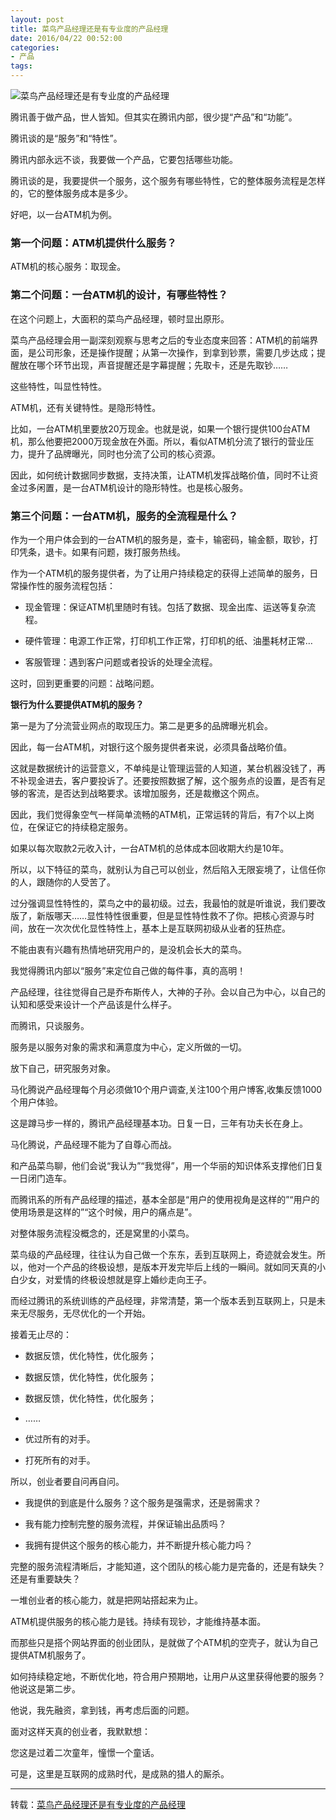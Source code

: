 ```yaml
---
layout: post
title: 菜鸟产品经理还是有专业度的产品经理
date: 2016/04/22 00:52:00
categories: 
- 产品
tags: 
---
```


![菜鸟产品经理还是有专业度的产品经理][1]

腾讯善于做产品，世人皆知。但其实在腾讯内部，很少提“产品”和“功能”。

腾讯谈的是“服务”和“特性”。

腾讯内部永远不谈，我要做一个产品，它要包括哪些功能。

腾讯谈的是，我要提供一个服务，这个服务有哪些特性，它的整体服务流程是怎样的，它的整体服务成本是多少。

好吧，以一台ATM机为例。

### 第一个问题：ATM机提供什么服务？

ATM机的核心服务：取现金。

### 第二个问题：一台ATM机的设计，有哪些特性？

在这个问题上，大面积的菜鸟产品经理，顿时显出原形。

菜鸟产品经理会用一副深刻观察与思考之后的专业态度来回答：ATM机的前端界面，是公司形象，还是操作提醒；从第一次操作，到拿到钞票，需要几步达成；提醒放在哪个环节出现，声音提醒还是字幕提醒；先取卡，还是先取钞……

这些特性，叫显性特性。

ATM机，还有关键特性。是隐形特性。

比如，一台ATM机里要放20万现金。也就是说，如果一个银行提供100台ATM机，那么他要把2000万现金放在外面。所以，看似ATM机分流了银行的营业压力，提升了品牌曝光，同时也分流了公司的核心资源。

因此，如何统计数据同步数据，支持决策，让ATM机发挥战略价值，同时不让资金过多闲置，是一台ATM机设计的隐形特性。也是核心服务。

### 第三个问题：一台ATM机，服务的全流程是什么？

作为一个用户体会到的一台ATM机的服务是，查卡，输密码，输金额，取钞，打印凭条，退卡。如果有问题，拨打服务热线。

作为一个ATM机的服务提供者，为了让用户持续稳定的获得上述简单的服务，日常操作性的服务流程包括：

* 现金管理：保证ATM机里随时有钱。包括了数据、现金出库、运送等复杂流程。

* 硬件管理：电源工作正常，打印机工作正常，打印机的纸、油墨耗材正常…

* 客服管理：遇到客户问题或者投诉的处理全流程。

这时，回到更重要的问题：战略问题。

**银行为什么要提供ATM机的服务？**

第一是为了分流营业网点的取现压力。第二是更多的品牌曝光机会。

因此，每一台ATM机，对银行这个服务提供者来说，必须具备战略价值。

这就是数据统计的运营意义，不单纯是让管理运营的人知道，某台机器没钱了，再不补现金进去，客户要投诉了。还要按照数据了解，这个服务点的设置，是否有足够的客流，是否达到战略要求。该增加服务，还是裁撤这个网点。

因此，我们觉得象空气一样简单流畅的ATM机，正常运转的背后，有7个以上岗位，在保证它的持续稳定服务。

如果以每次取款2元收入计，一台ATM机的总体成本回收期大约是10年。

所以，以下特征的菜鸟，就别认为自己可以创业，然后陷入无限妄境了，让信任你的人，跟随你的人受苦了。

过分强调显性特性的，菜鸟之中的最初级。过去，我最怕的就是听谁说，我们要改版了，新版哪天……显性特性很重要，但是显性特性救不了你。把核心资源与时间，放在一次次优化显性特性上，基本上是互联网初级从业者的狂热症。

不能由衷有兴趣有热情地研究用户的，是没机会长大的菜鸟。

我觉得腾讯内部以“服务”来定位自己做的每件事，真的高明！

产品经理，往往觉得自己是乔布斯传人，大神的子孙。会以自己为中心，以自己的认知和感受来设计一个产品该是什么样子。

而腾讯，只谈服务。

服务是以服务对象的需求和满意度为中心，定义所做的一切。

放下自己，研究服务对象。

马化腾说产品经理每个月必须做10个用户调查,关注100个用户博客,收集反馈1000个用户体验。

这是蹲马步一样的，腾讯产品经理基本功。日复一日，三年有功夫长在身上。

马化腾说，产品经理不能为了自尊心而战。

和产品菜鸟聊，他们会说“我认为”“我觉得”，用一个华丽的知识体系支撑他们日复一日闭门造车。

而腾讯系的所有产品经理的描述，基本全部是“用户的使用视角是这样的”“用户的使用场景是这样的”“这个时候，用户的痛点是”。

对整体服务流程没概念的，还是窝里的小菜鸟。

菜鸟级的产品经理，往往认为自己做一个东东，丢到互联网上，奇迹就会发生。所以，他对一个产品的终极设想，是版本开发完毕后上线的一瞬间。就如同天真的小白少女，对爱情的终极设想就是穿上婚纱走向王子。

而经过腾讯的系统训练的产品经理，非常清楚，第一个版本丢到互联网上，只是未来无尽服务，无尽优化的一个开始。

接着无止尽的：

* 数据反馈，优化特性，优化服务；

* 数据反馈，优化特性，优化服务；

* 数据反馈，优化特性，优化服务；

* ……

* 优过所有的对手。

* 打死所有的对手。

所以，创业者要自问再自问。

* 我提供的到底是什么服务？这个服务是强需求，还是弱需求？

* 我有能力控制完整的服务流程，并保证输出品质吗？

* 我拥有提供这个服务的核心能力，并不断提升核心能力吗？

完整的服务流程清晰后，才能知道，这个团队的核心能力是完备的，还是有缺失？还是有重要缺失？

一堆创业者的核心能力，就是把网站搭起来为止。

ATM机提供服务的核心能力是钱。持续有现钞，才能维持基本面。

而那些只是搭个网站界面的创业团队，是就做了个ATM机的空壳子，就认为自己提供ATM机服务了。

如何持续稳定地，不断优化地，符合用户预期地，让用户从这里获得他要的服务？他说这是第二步。

他说，我先融资，拿到钱，再考虑后面的问题。

面对这样天真的创业者，我默默想：

您这是过着二次童年，憧憬一个童话。

可是，这里是互联网的成熟时代，是成熟的猎人的厮杀。

----------

转载：[菜鸟产品经理还是有专业度的产品经理][2]

 [1]: http://mmbiz.qpic.cn/mmbiz/6RuXhviaqF5qUa54bm73iccGj36Cmy9R9dZyWhTYP9FHfrgUro3empuE67j9nBGaTyD6CnhuUBhFVIyB2NeIL1vw/0?tp=webp&wxfrom=5

 [2]: http://mp.weixin.qq.com/s?__biz=MjM5MjA4MjU4MQ==&mid=201017426&idx=1&sn=f34e020e5438c3618e1956cbbf2f100f&scene=0#rd
